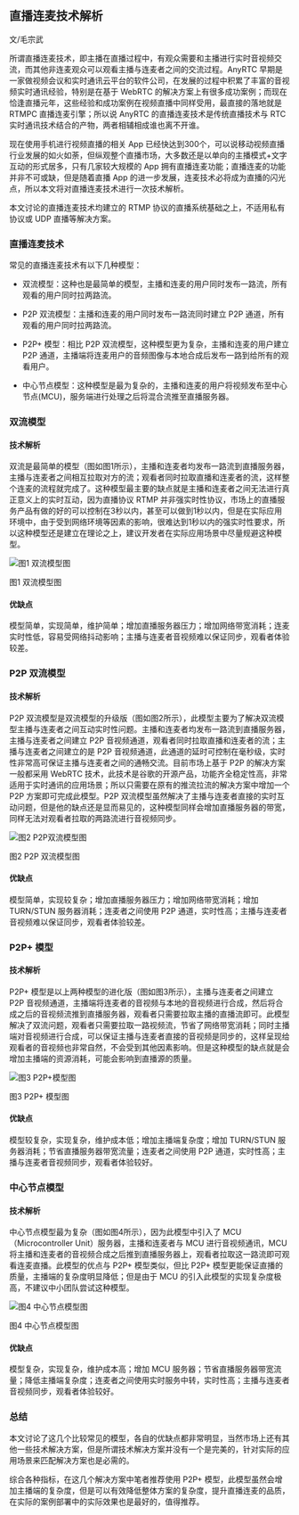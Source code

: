 ## 直播连麦技术解析

文/毛宗武

所谓直播连麦技术，即主播在直播过程中，有观众需要和主播进行实时音视频交流，而其他非连麦观众可以观看主播与连麦者之间的交流过程。AnyRTC 早期是一家做视频会议和实时通讯云平台的软件公司，在发展的过程中积累了丰富的音视频实时通讯经验，特别是在基于 WebRTC 的解决方案上有很多成功案例；而现在恰逢直播元年，这些经验和成功案例在视频直播中同样受用，最直接的落地就是 RTMPC 直播连麦引擎；所以说 AnyRTC 的直播连麦技术是传统直播技术与 RTC 实时通讯技术结合的产物，两者相辅相成谁也离不开谁。

现在使用手机进行视频直播的相关 App 已经快达到300个，可以说移动视频直播行业发展的如火如荼，但纵观整个直播市场，大多数还是以单向的主播模式+文字互动的形式居多，只有几家较大规模的 App 拥有直播连麦功能；直播连麦的功能并非不可或缺，但是随着直播 App 的进一步发展，连麦技术必将成为直播的闪光点，所以本文将对直播连麦技术进行一次技术解析。

本文讨论的直播连麦技术均建立的 RTMP 协议的直播系统基础之上，不适用私有协议或 UDP 直播等解决方案。

### 直播连麦技术

常见的直播连麦技术有以下几种模型：

- 双流模型：这种也是最简单的模型，主播和连麦的用户同时发布一路流，所有观看的用户同时拉两路流。

- P2P 双流模型：主播和连麦的用户同时发布一路流同时建立 P2P 通道，所有观看的用户同时拉两路流。

- P2P+ 模型：相比 P2P 双流模型，这种模型更为复杂，主播和连麦的用户建立 P2P 通道，主播端将连麦用户的音频图像与本地合成后发布一路到给所有的观看用户。

- 中心节点模型：这种模型是最为复杂的，主播和连麦的用户将视频发布至中心节点(MCU)，服务端进行处理之后将混合流推至直播服务器。

### 双流模型

#### 技术解析

双流是最简单的模型（图如图1所示），主播和连麦者均发布一路流到直播服务器，主播与连麦者之间相互拉取对方的流；观看者同时拉取直播和连麦者的流，这样整个连麦的流程就完成了。这种模型最主要的缺点就是主播和连麦者之间无法进行真正意义上的实时互动，因为直播协议 RTMP 并非强实时性协议，市场上的直播服务产品有做的好的可以控制在3秒以内，甚至可以做到1秒以内，但是在实际应用环境中，由于受到网络环境等因素的影响，很难达到1秒以内的强实时性要求，所以这种模型还是建立在理论之上，建议开发者在实际应用场景中尽量规避这种模型。

<img src="http://ipad-cms.csdn.net/cms/attachment/201609/57c53a6684f16.jpg" alt="图1  双流模型图" title="图1  双流模型图" />

图1  双流模型图

#### 优缺点

模型简单，实现简单，维护简单；增加直播服务器压力；增加网络带宽消耗；连麦实时性低，容易受网络抖动影响；主播与连麦者音视频难以保证同步，观看者体验较差。

### P2P 双流模型

#### 技术解析

P2P 双流模型是双流模型的升级版（图如图2所示），此模型主要为了解决双流模型主播与连麦者之间互动实时性问题。主播和连麦者均发布一路流到直播服务器，主播与连麦者之间建立 P2P 音视频通道，观看者同时拉取直播和连麦者的流；主播与连麦者之间建立的是 P2P 音视频通道，此通道的延时可控制在毫秒级，实时性非常高可保证主播与连麦者之间的通畅交流。目前市场上基于 P2P 的解决方案一般都采用 WebRTC 技术，此技术是谷歌的开源产品，功能齐全稳定性高，非常适用于实时通讯的应用场景；所以只需要在原有的推流拉流的解决方案中增加一个 P2P 方案即可完成此模型。P2P 双流模型虽然解决了主播与连麦者直接的实时互动问题，但是他的缺点还是显而易见的，这种模型同样会增加直播服务器的带宽，同样无法对观看者拉取的两路流进行音视频同步。

<img src="http://ipad-cms.csdn.net/cms/attachment/201609/57c53ab986495.jpg" alt="图2  P2P双流模型图" title="图2  P2P双流模型图" />

图2  P2P 双流模型图

#### 优缺点

模型简单，实现较复杂；增加直播服务器压力；增加网络带宽消耗；增加 TURN/STUN 服务器消耗；连麦者之间使用 P2P 通道，实时性高；主播与连麦者音视频难以保证同步，观看者体验较差。

### P2P+ 模型

#### 技术解析

P2P+ 模型是以上两种模型的进化版（图如图3所示），主播与连麦者之间建立 P2P 音视频通道，主播端将连麦者的音视频与本地的音视频进行合成，然后将合成之后的音视频流推到直播服务器，观看者只需要拉取主播的直播流即可。此模型解决了双流问题，观看者只需要拉取一路视频流，节省了网络带宽消耗；同时主播端对音视频进行合成，可以保证主播与连麦者直接的音视频是同步的，这样呈现给观看者的音视频也非常自然，不会受到其他因素影响。但是这种模型的缺点就是会增加主播端的资源消耗，可能会影响到直播源的质量。

<img src="http://ipad-cms.csdn.net/cms/attachment/201609/57c53b88d7b44.jpg" alt="图3  P2P+模型图" title="图3  P2P+模型图" />

图3  P2P+ 模型图

#### 优缺点

模型较复杂，实现复杂，维护成本低；增加主播端复杂度；增加 TURN/STUN 服务器消耗；节省直播服务器带宽流量；连麦者之间使用 P2P 通道，实时性高；主播与连麦者音视频同步，观看者体验较好。

### 中心节点模型

#### 技术解析

中心节点模型最为复杂（图如图4所示），因为此模型中引入了 MCU（Microcontroller Unit）服务器，主播和连麦者与 MCU 进行音视频通讯，MCU 将主播和连麦者的音视频合成之后推到直播服务器上，观看者拉取这一路流即可观看连麦直播。此模型的优点与 P2P+ 模型类似，但比 P2P+ 模型更能保证直播的质量，主播端的复杂度明显降低；但是由于 MCU 的引入此模型的实现复杂度极高，不建议中小团队尝试这种模型。

<img src="http://ipad-cms.csdn.net/cms/attachment/201609/57c53bcacd2b0.jpg" alt="图4  中心节点模型图" title="图4  中心节点模型图" />

图4  中心节点模型图

#### 优缺点

模型复杂，实现复杂，维护成本高；增加 MCU 服务器；节省直播服务器带宽流量；降低主播端复杂度；连麦者之间使用实时服务中转，实时性高；主播与连麦者音视频同步，观看者体验较好。

### 总结

本文讨论了这几个比较常见的模型，各自的优缺点都非常明显，当然市场上还有其他一些技术解决方案，但是所谓技术解决方案并没有一个是完美的，针对实际的应用场景来匹配解决方案也是必需的。

综合各种指标，在这几个解决方案中笔者推荐使用 P2P+ 模型，此模型虽然会增加主播端的复杂度，但是可以有效降低整体方案的复杂度，提升直播连麦的品质，在实际的案例部署中的实际效果也是最好的，值得推荐。